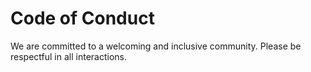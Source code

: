 # Code of Conduct

We are committed to a welcoming and inclusive community. Please be respectful in all interactions.
